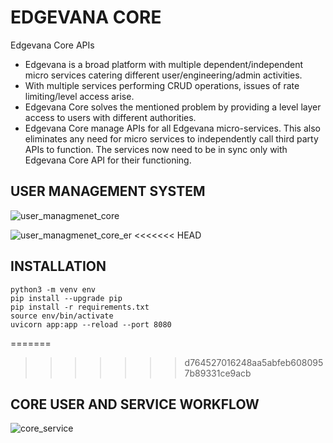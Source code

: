 # EDGEVANA CORE

Edgevana Core APIs

* Edgevana is a broad platform with multiple dependent/independent micro services catering different user/engineering/admin activities.
* With multiple services performing CRUD operations, issues of rate limiting/level access arise. 
* Edgevana Core solves the mentioned problem by providing a level layer access to users with different authorities.
* Edgevana Core manage APIs for all Edgevana micro-services. This also eliminates any need for micro services to independently call third party APIs to function.
The services now need to be in sync only with Edgevana Core API for their functioning.

## USER MANAGEMENT SYSTEM
![user_managmenet_core](static/readme/user-management.png)

![user_managmenet_core_er](static/readme/user-management-er.png)
<<<<<<< HEAD


## INSTALLATION
```
python3 -m venv env
pip install --upgrade pip
pip install -r requirements.txt
source env/bin/activate
uvicorn app:app --reload --port 8080
```
=======
>>>>>>> d764527016248aa5abfeb6080957b89331ce9acb

## CORE USER AND SERVICE WORKFLOW
![core_service](static/readme/core-service.png)